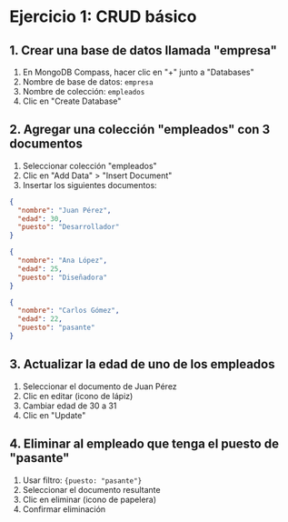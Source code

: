 # Ejercicio 1: CRUD básico

## 1. Crear una base de datos llamada "empresa"
1. En MongoDB Compass, hacer clic en "+" junto a "Databases"
2. Nombre de base de datos: `empresa`
3. Nombre de colección: `empleados`
4. Clic en "Create Database"

## 2. Agregar una colección "empleados" con 3 documentos
1. Seleccionar colección "empleados"
2. Clic en "Add Data" > "Insert Document"
3. Insertar los siguientes documentos:

```json
{
  "nombre": "Juan Pérez", 
  "edad": 30, 
  "puesto": "Desarrollador"
}
```

```json
{
  "nombre": "Ana López", 
  "edad": 25, 
  "puesto": "Diseñadora"
}
```

```json
{
  "nombre": "Carlos Gómez", 
  "edad": 22, 
  "puesto": "pasante"
}
```

## 3. Actualizar la edad de uno de los empleados
1. Seleccionar el documento de Juan Pérez
2. Clic en editar (icono de lápiz)
3. Cambiar edad de 30 a 31
4. Clic en "Update"

## 4. Eliminar al empleado que tenga el puesto de "pasante"
1. Usar filtro: `{puesto: "pasante"}`
2. Seleccionar el documento resultante
3. Clic en eliminar (icono de papelera)
4. Confirmar eliminación
